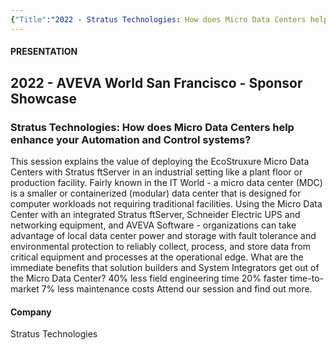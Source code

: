 ```yaml
---
{"Title":"2022 - Stratus Technologies: How does Micro Data Centers help enhance your Automation and Control systems?","Year":2022,"Industry":null,"URL":"https://resources.osisoft.com/presentations/stratus-technologies--how-does-micro-data-centers-help-enhance-your-automation-and-control-systems-/","PDF":"https://cdn.osisoft.com/osi/presentations/2022-AVEVA-San-Francisco/UC22NA-02LT10-Stratus-DeAnda-Simplifying-IT-for-Critical-Operations-at-the-Edge.pdf","Company":"Rudy de Anda","Keywords":["Data Centers"],"dg-publish":true,"permalink":"/aveva/customer-stories/2022/2022-rudy-de-anda-stratus-technologies-how-does-micro-data-centers-help-enhance-your-automation-and-control-systems/","dgPassFrontmatter":true}
---
```


#### PRESENTATION

## 2022 - AVEVA World San Francisco - Sponsor Showcase

### Stratus Technologies: How does Micro Data Centers help enhance your Automation and Control systems?

This session explains the value of deploying the EcoStruxure Micro Data Centers with Stratus ftServer in an industrial setting like a plant floor or production facility. Fairly known in the IT World - a micro data center (MDC) is a smaller or containerized (modular) data center that is designed for computer workloads not requiring traditional facilities. Using the Micro Data Center with an integrated Stratus ftServer, Schneider Electric UPS and networking equipment, and AVEVA Software - organizations can take advantage of local data center power and storage with fault tolerance and environmental protection to reliably collect, process, and store data from critical equipment and processes at the operational edge. What are the immediate benefits that solution builders and System Integrators get out of the Micro Data Center? 40% less field engineering time 20% faster time-to-market 7% less maintenance costs Attend our session and find out more.

#### Company

Stratus Technologies